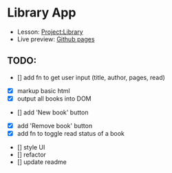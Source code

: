 # Library App

- Lesson: [Project:Library](https://www.theodinproject.com/paths/full-stack-javascript/courses/javascript/lessons/library)
- Live preview: [Github pages](https://greqov.github.io/odin-library-app/)

## TODO:
- [] add fn to get user input (title, author, pages, read)
- [x] markup basic html
- [x] output all books into DOM
- [] add 'New book' button
- [x] add 'Remove book' button
- [x] add fn to toggle read status of a book
- [] style UI
- [] refactor
- [] update readme
